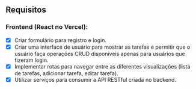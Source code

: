 ## Requisitos
### Frontend (React no Vercel):

- [x] Criar formulário para registro e login.
- [x] Criar uma interface de usuário para mostrar as tarefas e permitir que o usuário faça operações CRUD disponíveis apenas para usuários que fizeram login.
- [x] Implementar rotas para navegar entre as diferentes visualizações (lista de tarefas, adicionar tarefa, editar tarefa).
- [x] Utilizar serviços para consumir a API RESTful criada no backend.